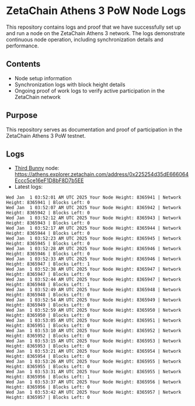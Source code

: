 # ZetaChain Athens 3 PoW Node Logs
This repository contains logs and proof that we have successfully set up and run a node on the ZetaChain Athens 3 network. The logs demonstrate continuous node operation, including synchronization details and performance.

## Contents
- Node setup information
- Synchronization logs with block height details
- Ongoing proof of work logs to verify active participation in the ZetaChain network

## Purpose
This repository serves as documentation and proof of participation in the ZetaChain Athens 3 PoW testnet.

## Logs

- [Third Bunny](https://thirdbunny.xyz/) node: https://athens.explorer.zetachain.com/address/0x225254d35dE666064Eccc5ce16eF1D8bF8D7b5EE
- Latest logs:
```
Wed Jan  1 03:52:01 AM UTC 2025 Your Node Height: 8365941 | Network Height: 8365941 | Blocks Left: 0
Wed Jan  1 03:52:07 AM UTC 2025 Your Node Height: 8365942 | Network Height: 8365942 | Blocks Left: 0
Wed Jan  1 03:52:12 AM UTC 2025 Your Node Height: 8365943 | Network Height: 8365943 | Blocks Left: 0
Wed Jan  1 03:52:17 AM UTC 2025 Your Node Height: 8365944 | Network Height: 8365944 | Blocks Left: 0
Wed Jan  1 03:52:23 AM UTC 2025 Your Node Height: 8365945 | Network Height: 8365945 | Blocks Left: 0
Wed Jan  1 03:52:28 AM UTC 2025 Your Node Height: 8365946 | Network Height: 8365946 | Blocks Left: 0
Wed Jan  1 03:52:33 AM UTC 2025 Your Node Height: 8365946 | Network Height: 8365947 | Blocks Left: 1
Wed Jan  1 03:52:38 AM UTC 2025 Your Node Height: 8365947 | Network Height: 8365947 | Blocks Left: 0
Wed Jan  1 03:52:44 AM UTC 2025 Your Node Height: 8365947 | Network Height: 8365948 | Blocks Left: 1
Wed Jan  1 03:52:49 AM UTC 2025 Your Node Height: 8365948 | Network Height: 8365948 | Blocks Left: 0
Wed Jan  1 03:52:54 AM UTC 2025 Your Node Height: 8365949 | Network Height: 8365949 | Blocks Left: 0
Wed Jan  1 03:52:59 AM UTC 2025 Your Node Height: 8365950 | Network Height: 8365950 | Blocks Left: 0
Wed Jan  1 03:53:05 AM UTC 2025 Your Node Height: 8365951 | Network Height: 8365951 | Blocks Left: 0
Wed Jan  1 03:53:10 AM UTC 2025 Your Node Height: 8365952 | Network Height: 8365952 | Blocks Left: 0
Wed Jan  1 03:53:15 AM UTC 2025 Your Node Height: 8365953 | Network Height: 8365953 | Blocks Left: 0
Wed Jan  1 03:53:21 AM UTC 2025 Your Node Height: 8365954 | Network Height: 8365954 | Blocks Left: 0
Wed Jan  1 03:53:26 AM UTC 2025 Your Node Height: 8365955 | Network Height: 8365955 | Blocks Left: 0
Wed Jan  1 03:53:31 AM UTC 2025 Your Node Height: 8365955 | Network Height: 8365956 | Blocks Left: 1
Wed Jan  1 03:53:37 AM UTC 2025 Your Node Height: 8365956 | Network Height: 8365956 | Blocks Left: 0
Wed Jan  1 03:53:42 AM UTC 2025 Your Node Height: 8365957 | Network Height: 8365957 | Blocks Left: 0
```
